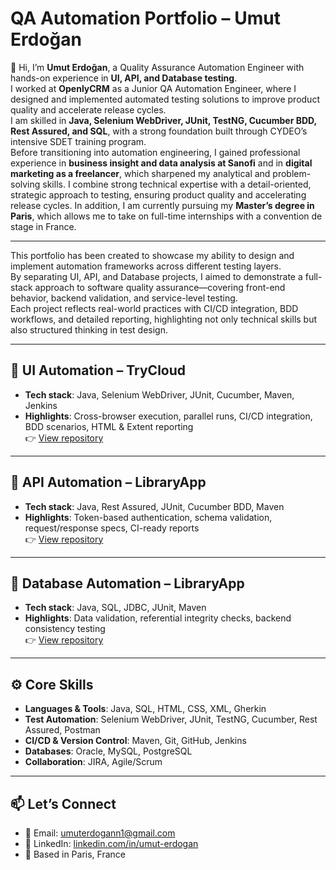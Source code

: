 # QA Automation Portfolio – Umut Erdoğan  

👋 Hi, I’m **Umut Erdoğan**, a Quality Assurance Automation Engineer with hands-on experience in **UI, API, and Database testing**.  
I worked at **OpenlyCRM** as a Junior QA Automation Engineer, where I designed and implemented automated testing solutions to improve product quality and accelerate release cycles.  
I am skilled in **Java, Selenium WebDriver, JUnit, TestNG, Cucumber BDD, Rest Assured, and SQL**, with a strong foundation built through CYDEO’s intensive SDET training program.  
Before transitioning into automation engineering, I gained professional experience in **business insight and data analysis at Sanofi** and in **digital marketing as a freelancer**, which sharpened my analytical and problem-solving skills. I combine strong technical expertise with a detail-oriented, strategic approach to testing, ensuring product quality and accelerating release cycles.
In addition, I am currently pursuing my **Master’s degree in Paris**, which allows me to take on full-time internships with a convention de stage in France.  

---

This portfolio has been created to showcase my ability to design and implement automation frameworks across different testing layers.  
By separating UI, API, and Database projects, I aimed to demonstrate a full-stack approach to software quality assurance—covering front-end behavior, backend validation, and service-level testing.  
Each project reflects real-world practices with CI/CD integration, BDD workflows, and detailed reporting, highlighting not only technical skills but also structured thinking in test design.

---


## 🔹 UI Automation – TryCloud  
- **Tech stack**: Java, Selenium WebDriver, JUnit, Cucumber, Maven, Jenkins  
- **Highlights**: Cross-browser execution, parallel runs, CI/CD integration, BDD scenarios, HTML & Extent reporting  
👉 [View repository](https://github.com/umuterdogan/TryCloud-UI-Automation)  

---

## 🔹 API Automation – LibraryApp  
- **Tech stack**: Java, Rest Assured, JUnit, Cucumber BDD, Maven  
- **Highlights**: Token-based authentication, schema validation, request/response specs, CI-ready reports  
👉 [View repository](https://github.com/umuterdogan/LibraryApp-API-Automation)  

---

## 🔹 Database Automation – LibraryApp  
- **Tech stack**: Java, SQL, JDBC, JUnit, Maven  
- **Highlights**: Data validation, referential integrity checks, backend consistency testing  
👉 [View repository](https://github.com/umuterdogan/LibraryApp-DB-Automation)  

---

## ⚙️ Core Skills  
- **Languages & Tools**: Java, SQL, HTML, CSS, XML, Gherkin  
- **Test Automation**: Selenium WebDriver, JUnit, TestNG, Cucumber, Rest Assured, Postman  
- **CI/CD & Version Control**: Maven, Git, GitHub, Jenkins  
- **Databases**: Oracle, MySQL, PostgreSQL  
- **Collaboration**: JIRA, Agile/Scrum  

---

## 📫 Let’s Connect  
- 📧 Email: umuterdogann1@gmail.com  
- 💼 LinkedIn: [linkedin.com/in/umut-erdogan](https://www.linkedin.com/in/umut-erdogan)  
- 📍 Based in Paris, France  
